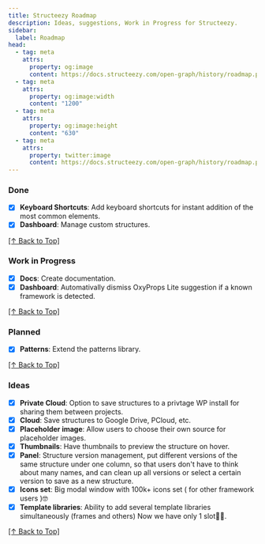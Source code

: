 ```yaml
---
title: Structeezy Roadmap
description: Ideas, suggestions, Work in Progress for Structeezy.
sidebar:
  label: Roadmap
head:
  - tag: meta
    attrs:
      property: og:image
      content: https://docs.structeezy.com/open-graph/history/roadmap.png
  - tag: meta
    attrs:
      property: og:image:width
      content: "1200"
  - tag: meta
    attrs:
      property: og:image:height
      content: "630"
  - tag: meta
    attrs:
      property: twitter:image
      content: https://docs.structeezy.com/open-graph/history/roadmap.png
---
```


### Done
- [x] **Keyboard Shortcuts**: Add keyboard shortcuts for instant addition of the most common elements.
- [x] **Dashboard**: Manage custom structures.

[[↑ Back to Top]](#top)

### Work in Progress

- [x] **Docs**: Create documentation.
- [x] **Dashboard**: Automativally dismiss OxyProps Lite suggestion if a known framework is detected.

[[↑ Back to Top]](#top)

### Planned

- [x] **Patterns**: Extend the patterns library.

[[↑ Back to Top]](#top)

### Ideas

- [x] **Private Cloud**: Option to save structures to a privtage WP install for sharing them between projects.
- [x] **Cloud**: Save structures to Google Drive, PCloud, etc.
- [x] **Placeholder image**: Allow users to choose their own source for placeholder images.
- [x] **Thumbnails**: Have thumbnails to preview the structure on hover.
- [x] **Panel**: Structure version management, put different versions of the same structure under one column, so that users don't have to think about many names, and can clean up all versions or select a certain version to save as a new structure.
- [x] **Icons set**: Big modal window with 100k+ icons set ( for other framework users )🤓
- [x] **Template libraries**: Ability to add several template libraries simultaneously (frames and others) Now we have only 1 slot🤷‍♂️.

[[↑ Back to Top]](#top)
